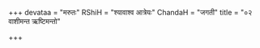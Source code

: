 +++
devataa = "मरुतः"
RShiH = "श्यावाश्व आत्रेयः"
ChandaH = "जगती"
title = "०२ वाशीमन्त ऋष्टिमन्तो"

+++
